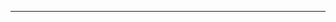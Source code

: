 <!--
CO_OP_TRANSLATOR_METADATA:
{
  "original_hash": "661bbc8e2592ebbb96aa84b1462f5755",
  "translation_date": "2025-08-28T20:39:04+00:00",
  "source_file": "03-Core-Generative-AI-Techniques/README.md",
  "language_code": "ro"
}
-->


---

